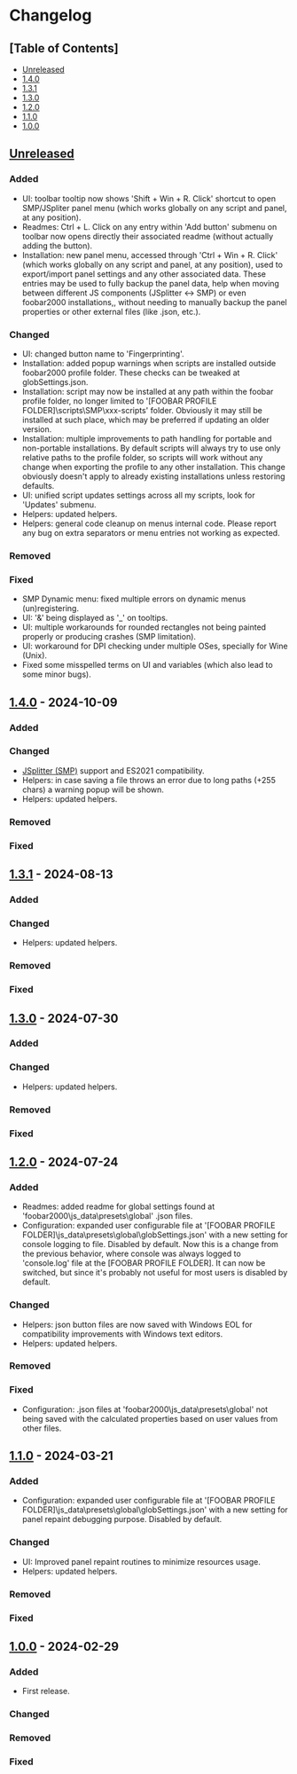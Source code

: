 # Changelog

## [Table of Contents]
- [Unreleased](#unreleased)
- [1.4.0](#140---2024-10-09)
- [1.3.1](#131---2024-08-13)
- [1.3.0](#130---2024-07-30)
- [1.2.0](#120---2024-07-24)
- [1.1.0](#110---2024-03-21)
- [1.0.0](#100---2024-02-29)

## [Unreleased][]
### Added
- UI: toolbar tooltip now shows 'Shift + Win + R. Click' shortcut to open SMP/JSpliter panel menu (which works globally on any script and panel, at any position).
- Readmes: Ctrl + L. Click on any entry within 'Add button' submenu on toolbar now opens directly their associated readme (without actually adding the button).
- Installation: new panel menu, accessed through 'Ctrl + Win + R. Click' (which works globally on any script and panel, at any position), used to export/import panel settings and any other associated data. These entries may be used to fully backup the panel data, help when moving between different JS components (JSplitter <-> SMP) or even foobar2000 installations,, without needing to manually backup the panel properties or other external files (like .json, etc.).
### Changed
- UI: changed button name to 'Fingerprinting'.
- Installation: added popup warnings when scripts are installed outside foobar2000 profile folder. These checks can be tweaked at globSettings.json.
- Installation: script may now be installed at any path within the foobar profile folder, no longer limited to '[FOOBAR PROFILE FOLDER]\scripts\SMP\xxx-scripts\' folder. Obviously it may still be installed at such place, which may be preferred if updating an older version.
- Installation: multiple improvements to path handling for portable and non-portable installations. By default scripts will always try to use only relative paths to the profile folder, so scripts will work without any change when exporting the profile to any other installation. This change obviously doesn't apply to already existing installations unless restoring defaults.
- UI: unified script updates settings across all my scripts, look for 'Updates' submenu.
- Helpers: updated helpers.
- Helpers: general code cleanup on menus internal code. Please report any bug on extra separators or menu entries not working as expected.
### Removed
### Fixed
- SMP Dynamic menu: fixed multiple errors on dynamic menus (un)registering.
- UI: '&' being displayed as '_' on tooltips.
- UI: multiple workarounds for rounded rectangles not being painted properly or producing crashes (SMP limitation).
- UI: workaround for DPI checking under multiple OSes, specially for Wine (Unix).
- Fixed some misspelled terms on UI and variables (which also lead to some minor bugs).

## [1.4.0] - 2024-10-09
### Added
### Changed
- [JSplitter (SMP)](https://foobar2000.ru/forum/viewtopic.php?t=6378&start=360) support and ES2021 compatibility.
- Helpers: in case saving a file throws an error due to long paths (+255 chars) a warning popup will be shown.
- Helpers: updated helpers.
### Removed
### Fixed

## [1.3.1] - 2024-08-13
### Added
### Changed
- Helpers: updated helpers.
### Removed
### Fixed

## [1.3.0] - 2024-07-30
### Added
### Changed
- Helpers: updated helpers.
### Removed
### Fixed

## [1.2.0] - 2024-07-24
### Added
- Readmes: added readme for global settings found at 'foobar2000\js_data\presets\global' .json files.
- Configuration: expanded user configurable file at '[FOOBAR PROFILE FOLDER]\js_data\presets\global\globSettings.json' with a new setting for console logging to file. Disabled by default. Now this is a change from the previous behavior, where console was always logged to 'console.log' file at the [FOOBAR PROFILE FOLDER]. It can now be switched, but since it's probably not useful for most users is disabled by default.
### Changed
- Helpers: json button files are now saved with Windows EOL for compatibility improvements with Windows text editors.
- Helpers: updated helpers.
### Removed
### Fixed
- Configuration: .json files at 'foobar2000\js_data\presets\global' not being saved with the calculated properties based on user values from other files.

## [1.1.0] - 2024-03-21
### Added
- Configuration: expanded user configurable file at '[FOOBAR PROFILE FOLDER]\js_data\presets\global\globSettings.json' with a new setting for panel repaint debugging purpose. Disabled by default.
### Changed
- UI: Improved panel repaint routines to minimize resources usage.
- Helpers: updated helpers.
### Removed
### Fixed

## [1.0.0] - 2024-02-29
### Added
- First release.
### Changed
### Removed
### Fixed

[Unreleased]: https://github.com/regorxxx/Fingerprint-Tools-SMP/compare/v1.4.0...HEAD
[1.4.0]: https://github.com/regorxxx/Fingerprint-Tools-SMP/compare/v1.3.1...v1.4.0
[1.3.1]: https://github.com/regorxxx/Fingerprint-Tools-SMP/compare/v1.3.0...v1.3.1
[1.3.0]: https://github.com/regorxxx/Fingerprint-Tools-SMP/compare/v1.2.0...v1.3.0
[1.2.0]: https://github.com/regorxxx/Fingerprint-Tools-SMP/compare/v1.1.0...v1.2.0
[1.1.0]: https://github.com/regorxxx/Fingerprint-Tools-SMP/compare/v1.0.0...v1.1.0
[1.0.0]: https://github.com/regorxxx/Fingerprint-Tools-SMP/compare/2b58c28...v1.0.0